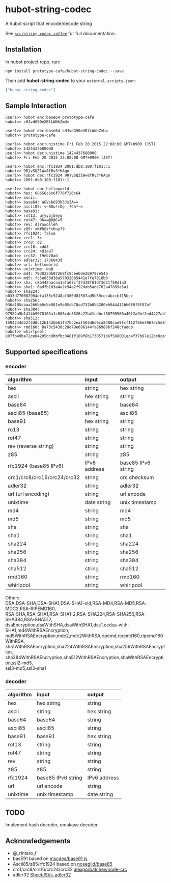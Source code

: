# hubot-string-codec

A hubot script that encode/decode string

See [`src/string-codec.coffee`](src/string-codec.coffee) for full documentation.

## Installation

In hubot project repo, run:

`npm install prototype-cafe/hubot-string-codec --save`

Then add **hubot-string-codec** to your `external-scripts.json`:

```json
["hubot-string-codec"]
```

## Sample Interaction

```
user1>> hubot enc:base64 prototype-cafe
hubot>> cHJvdG90eXBlLWNhZmU=

user1>> hubot dec:base64 cHJvdG90eXBlLWNhZmU=
hubot>> prototype-cafe

user1>> hubot enc:unixtime Fri Feb 20 2015 22:08:00 GMT+0900 (JST)
hubot>> 1424437680000
user1>> hubot dec:unixtime 1424437680000
hubot>> Fri Feb 20 2015 22:08:00 GMT+0900 (JST)

user1>> hubot enc:rfc1924 2001:db8:100:f101::1
hubot>> 9R}vSQZ1W=8fRv3*HAqn
user1>> hubot dec:rfc1924 9R}vSQZ1W=8fRv3*HAqn
hubot>> 2001:db8:100:f101::1

user1>> hubot enc helloworld
hubot>> hex: 68656c6c6f776f726c64
hubot>> ascii:
hubot>> base64: aGVsbG93b3JsZA==
hubot>> ascii85: <~BOu!rDg-,?Ch*~>
hubot>> base91:
hubot>> rot13: uryybjbeyq
hubot>> rot47: 96==@H@C=5
hubot>> rev: dlrowolleh
hubot>> z85: xK#0@z*cbuy?9
hubot>> rfc1924: false
hubot>> crc1: 3c
hubot>> crc8: d2
hubot>> crc16: cdd3
hubot>> crc24: 4d1aa7
hubot>> crc32: f9eb20ad
hubot>> adler32: 1736043d
hubot>> url: helloworld
hubot>> unixtime: NaN
hubot>> md4: 793033db97268fc9ceebde269797e54b
hubot>> md5: fc5e038d38a57032085441e7fe7010b0
hubot>> sha: c8b442aacaa1afa67cf37d38f01df3d21f50d1a3
hubot>> sha1: 6adfb183a4a2c94a2f92dab5ade762a47889a5a1
hubot>> sha224: b033d770602994efa135c5248af300d81567ad5b59cec4bccbf15bcc
hubot>> sha256: 936a185caaa266bb9cbe981e9e05cb78cd732b0b3280eb944412bb6f8f8f07af
hubot>> sha384: 97982a5b1414b9078103a1c008c4e3526c27b41cdbcf80790560a40f2a9bf2ed4427ab1428789915ed4b3dc07c454bd9
hubot>> sha512: 1594244d52f2d8c12b142bb61f47bc2eaf503d6d9ca8480cae9fcf112f66e4967dc5e8fa98285e36db8af1b8ffa8b84cb15e0fbcf836c3deb803c13f37659a60
hubot>> rmd160: 8a73c5438c28e79e696144fa869886f240cfaddb
hubot>> whirlpool: 807fb49ba72ce04205dc9bbfbc3481f189f8b1730571b6f588001ec4f37b97e12bc8cefd03598dace3c1118221bf3af78a8f5958c0f59c848af9bc8a6034ea7e
```

## Supported specifications

### encoder

|algorithm|input|output|
|:--|:--|:--|
|hex|string|hex string|
|ascii|hex string|string|
|base64|string|base64|
|ascii85 (base85)|string|ascii85|
|base91|hex string|string|
|ro13|string|string|
|rot47|string|string|
|rev (reverse string)|string|string|
|z85|string|z85|
|rfc1924 (base85 IPv6)|IPv6 address|base85 IPv6 string|
|crc1/crc8/crc16/crc24/crc32|string|crc checksum|
|adler32|string|adler32|
|url (url encoding)|string|url encode|
|unixtime|date string|unix timestamp|
|md4|string|md4|
|md5|string|md5|
|sha|string|sha|
|sha1|string|sha1|
|sha224|string|sha224|
|sha256|string|sha256|
|sha384|string|sha384|
|sha512|string|sha512|
|rmd160|string|rmd160|
|whirlpool|string|whirlpool|

Others:  
DSA,DSA-SHA,DSA-SHA1,DSA-SHA1-old,RSA-MD4,RSA-MD5,RSA-MDC2,RSA-RIPEMD160,  
RSA-SHA,RSA-SHA1,RSA-SHA1-2,RSA-SHA224,RSA-SHA256,RSA-SHA384,RSA-SHA512,  
dsaEncryption,dsaWithSHA,dsaWithSHA1,dss1,ecdsa-with-SHA1,md4WithRSAEncryption,  
md5WithRSAEncryption,mdc2,mdc2WithRSA,ripemd,ripemd160,ripemd160WithRSA,  
sha1WithRSAEncryption,sha224WithRSAEncryption,sha256WithRSAEncryption,  
sha384WithRSAEncryption,sha512WithRSAEncryption,shaWithRSAEncryption,ssl2-md5,  
ssl3-md5,ssl3-sha1

### decoder

|algorithm|input|output|
|:--|:--|:--|
|hex|hex string|string|
|ascii|string|hex string|
|base64|base64|string|
|ascii85|ascii85|string|
|base91|base91|hex string|
|rot13|string|string|
|rot47|string|string|
|rev|string|string|
|z85|z85|string|
|rfc1924|base85 IPv6 string|IPv6 address|
|url|url encode|string|
|unixtime|unix timestamp|date string|

## TODO

Implement hash decoder, omakase decoder

## Acknowledgements

- @_rintaro_f
- basE91 based on [mscdex/base91.js](https://github.com/mscdex/base91.js)
- Ascii85/z85/rfc1924 based on [noseglid/base85](https://github.com/noseglid/base85)
- crc1/crc8/crc16/crc24/crc32 [alexgorbatchev/node-crc](https://github.com/alexgorbatchev/node-crc)
- adler32 [SheetJS/js-adler32](https://github.com/SheetJS/js-adler32)
